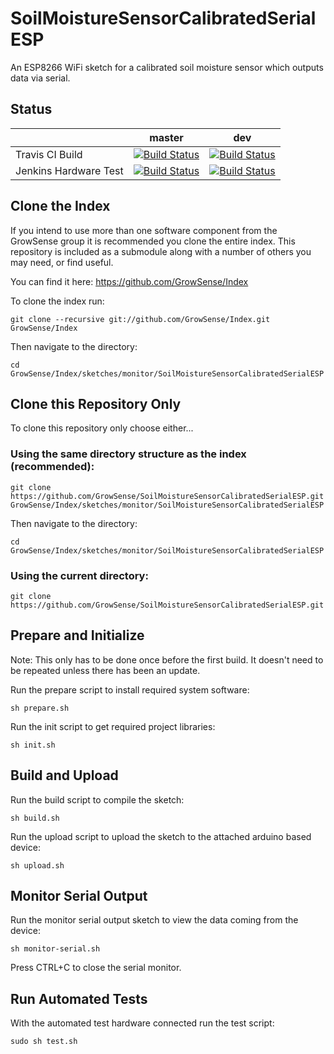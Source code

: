 # SoilMoistureSensorCalibratedSerialESP
An ESP8266 WiFi sketch for a calibrated soil moisture sensor which outputs data via serial.

## Status

|    | master | dev |
| ------------- | ------------- | ------------- |
| Travis CI Build  | [![Build Status](https://travis-ci.org/GrowSense/SoilMoistureSensorCalibratedSerialESP.svg?branch=master)](https://travis-ci.org/GrowSense/SoilMoistureSensorCalibratedSerialESP)  | [![Build Status](https://travis-ci.org/GrowSense/SoilMoistureSensorCalibratedSerialESP.svg?branch=dev)](https://travis-ci.org/GrowSense/SoilMoistureSensorCalibratedSerialESP)  |
| Jenkins Hardware Test  | [![Build Status](http://growsense.hopto.org:8080/job/GrowSense/job/SoilMoistureSensorCalibratedSerialESP/job/master/badge/icon)](http:/growsense.hopto.org:8080/job/GrowSense/job/SoilMoistureSensorCalibratedSerialESP/job/master/)  | [![Build Status](http://growsense.hopto.org:8080/job/GrowSense/job/SoilMoistureSensorCalibratedSerialESP/job/dev/badge/icon)](http:/growsense.hopto.org:8080/job/GrowSense/job/SoilMoistureSensorCalibratedSerialESP/job/dev/)  |

## Clone the Index
If you intend to use more than one software component from the GrowSense group it is recommended you clone the entire index.
This repository is included as a submodule along with a number of others you may need, or find useful.

You can find it here:
https://github.com/GrowSense/Index

To clone the index run:

```
git clone --recursive git://github.com/GrowSense/Index.git GrowSense/Index
```

Then navigate to the directory:
```
cd GrowSense/Index/sketches/monitor/SoilMoistureSensorCalibratedSerialESP
```

## Clone this Repository Only
To clone this repository only choose either...

### Using the same directory structure as the index (recommended):

```
git clone https://github.com/GrowSense/SoilMoistureSensorCalibratedSerialESP.git GrowSense/Index/sketches/monitor/SoilMoistureSensorCalibratedSerialESP
```
Then navigate to the directory:
```
cd GrowSense/Index/sketches/monitor/SoilMoistureSensorCalibratedSerialESP
```

### Using the current directory:

```
git clone https://github.com/GrowSense/SoilMoistureSensorCalibratedSerialESP.git
```

## Prepare and Initialize
Note: This only has to be done once before the first build. It doesn't need to be repeated unless there has been an update.

Run the prepare script to install required system software:

```
sh prepare.sh
```

Run the init script to get required project libraries:

```
sh init.sh
```

## Build and Upload
Run the build script to compile the sketch:

```
sh build.sh
```

Run the upload script to upload the sketch to the attached arduino based device:

```
sh upload.sh
```

## Monitor Serial Output

Run the monitor serial output sketch to view the data coming from the device:

```
sh monitor-serial.sh
```

Press CTRL+C to close the serial monitor.

## Run Automated Tests
With the automated test hardware connected run the test script:

```
sudo sh test.sh
```


